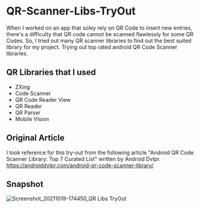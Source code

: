 # QR-Scanner-Libs-TryOut

When I worked on an app that soley rely on QR Code to insert new entries, there's a difficulty that QR code cannot be scanned flawlessly for some QR Codes. So, I tried out many QR scanner libraries to find out the best suited library for my project.
Trying out top rated android QR Code Scanner libraries.

## QR Libraries that I used
* ZXing
* Code Scanner
* QR Code Reader View
* QR Reader
* QR Parser
* Mobile Vision


## Original Article
I took reference for this try-out from the following article "Android QR Code Scanner Library: Top 7 Curated List" written by Android Dvlpr.
https://androiddvlpr.com/android-qr-code-scanner-library/

## Snapshot
![Screenshot_20211019-174450_QR Libs TryOut](https://user-images.githubusercontent.com/20620501/137903020-79782768-caa6-49d8-99d0-b3e4c4bffe6c.jpg)
